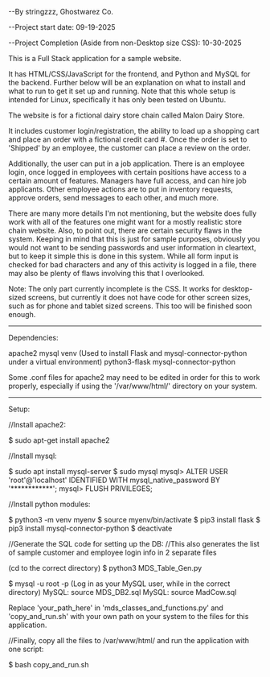 --By stringzzz, Ghostwarez Co.

--Project start date: 09-19-2025

--Project Completion (Aside from non-Desktop size CSS): 10-30-2025


This is a Full Stack application for a sample website.


It has HTML/CSS/JavaScript for the frontend, and Python and MySQL for the backend. Further below will be an explanation on what to install and what to run to get it set up and running. Note that this whole setup is intended for Linux, specifically it has only been tested on Ubuntu.


The website is for a fictional dairy store chain called Malon Dairy Store.


It includes customer login/registration, the ability to load up a shopping cart
and place an order with a fictional credit card #. Once the order is set to 'Shipped' by an employee, the customer can place a review on the order.


Additionally, the user can put in a job application. There is an employee login, once logged in employees with certain positions have access to a certain amount of features. Managers have full access, and can hire job applicants. Other employee actions are to put in inventory requests, approve orders, send messages to each other, and much more.


There are many more details I'm not mentioning, but the website does fully work with all of the features one might want for a mostly realistic store chain website. Also, to point out, there are certain security flaws in the system. Keeping in mind that this is just for sample purposes, obviously you would not
want to be sending passwords and user information in cleartext, but to keep it simple this is done in this system. While all form input is checked for bad characters and any of this activity is logged in a file, there may also be plenty of flaws involving this that I overlooked.


Note: The only part currently incomplete is the CSS. It works for desktop-sized screens, but currently it does not have code for other screen sizes, such as for phone and tablet sized screens. This too will be finished soon enough.


---------------------------------------------------

Dependencies:

apache2
mysql
venv (Used to install Flask and mysql-connector-python under a virtual environment)
python3-flask
mysql-connector-python


Some .conf files for apache2 may need to be edited in order for this to work properly, especially if using the '/var/www/html/' directory on your system.


----------------------------------------------------

Setup:

//Install apache2:

$ sudo apt-get install apache2


//Install mysql:

$ sudo apt install mysql-server
$ sudo mysql
mysql> ALTER USER 'root'@'localhost' IDENTIFIED WITH mysql_native_password BY '************';
mysql> FLUSH PRIVILEGES;


//Install python modules:

$ python3 -m venv myenv
$ source myenv/bin/activate
$ pip3 install flask
$ pip3 install mysql-connector-python
$ deactivate


//Generate the SQL code for setting up the DB:
//This also generates the list of sample customer and employee login info in 2 separate files

(cd to the correct directory)
$ python3 MDS_Table_Gen.py


$ mysql -u root -p
(Log in as your MySQL user, while in the correct directory)
MySQL: source MDS_DB2.sql
MySQL: source MadCow.sql


Replace 'your_path_here' in 'mds_classes_and_functions.py' and 
'copy_and_run.sh' with your own path on your system to the files for this application.


//Finally, copy all the files to /var/www/html/ and run the application with one script:

$ bash copy_and_run.sh

